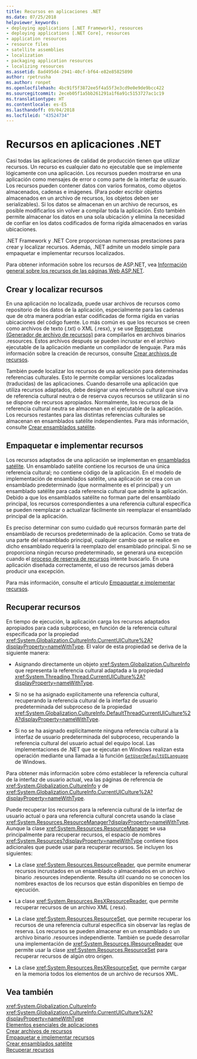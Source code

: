 ```yaml
---
title: Recursos en aplicaciones .NET
ms.date: 07/25/2018
helpviewer_keywords:
- deploying applications [.NET Framework], resources
- deploying applications [.NET Core], resources
- application resources
- resource files
- satellite assemblies
- localization
- packaging application resources
- localizing resources
ms.assetid: 8ad495d4-2941-40cf-bf64-e82e85825890
author: rpetrusha
ms.author: ronpet
ms.openlocfilehash: 4bc91f5f3872ee5f4a55f3e3cd9e0e9de9bcc422
ms.sourcegitcommit: 2eceb05f1a5bb261291a1f6a91c5153727ac1c19
ms.translationtype: HT
ms.contentlocale: es-ES
ms.lasthandoff: 09/04/2018
ms.locfileid: "43524734"
---
```

# <a name="resources-in-net-apps"></a>Recursos en aplicaciones .NET
Casi todas las aplicaciones de calidad de producción tienen que utilizar recursos. Un recurso es cualquier dato no ejecutable que se implemente lógicamente con una aplicación. Los recursos pueden mostrarse en una aplicación como mensajes de error o como parte de la interfaz de usuario. Los recursos pueden contener datos con varios formatos, como objetos almacenados, cadenas e imágenes. (Para poder escribir objetos almacenados en un archivo de recursos, los objetos deben ser serializables). Si los datos se almacenan en un archivo de recursos, es posible modificarlos sin volver a compilar toda la aplicación. Esto también permite almacenar los datos en una sola ubicación y elimina la necesidad de confiar en los datos codificados de forma rígida almacenados en varias ubicaciones.  
  
 .NET Framework y .NET Core proporcionan numerosas prestaciones para crear y localizar recursos. Además, .NET admite un modelo simple para empaquetar e implementar recursos localizados.  
  
 Para obtener información sobre los recursos de ASP.NET, vea [Información general sobre los recursos de las páginas Web ASP.NET](https://msdn.microsoft.com/library/0936b3b2-9e6e-4abe-9c06-364efef9dbbd).  
  
 ## <a name="creating-and-localizing-resources"></a>Crear y localizar recursos  
 En una aplicación no localizada, puede usar archivos de recursos como repositorio de los datos de la aplicación, especialmente para las cadenas que de otra manera podrían estar codificadas de forma rígida en varias ubicaciones del código fuente. Lo más común es que los recursos se creen como archivos de texto (.txt) o XML (.resx), y se use [Resgen.exe (Generador de archivo de recursos)](../../../docs/framework/tools/resgen-exe-resource-file-generator.md) para compilarlos en archivos binarios .resources. Estos archivos después se pueden incrustar en el archivo ejecutable de la aplicación mediante un compilador de lenguaje. Para más información sobre la creación de recursos, consulte [Crear archivos de recursos](../../../docs/framework/resources/creating-resource-files-for-desktop-apps.md).  
  
 También puede localizar los recursos de una aplicación para determinadas referencias culturales. Esto le permite compilar versiones localizadas (traducidas) de las aplicaciones. Cuando desarrolle una aplicación que utiliza recursos adaptados, debe designar una referencia cultural que sirva de referencia cultural neutra o de reserva cuyos recursos se utilizarán si no se dispone de recursos apropiados. Normalmente, los recursos de la referencia cultural neutra se almacenan en el ejecutable de la aplicación. Los recursos restantes para las distintas referencias culturales se almacenan en ensamblados satélite independientes. Para más información, consulte [Crear ensamblados satélite](../../../docs/framework/resources/creating-satellite-assemblies-for-desktop-apps.md).  
  
## <a name="packaging-and-deploying-resources"></a>Empaquetar e implementar recursos  
 Los recursos adaptados de una aplicación se implementan en [ensamblados satélite](../../../docs/framework/resources/packaging-and-deploying-resources-in-desktop-apps.md). Un ensamblado satélite contiene los recursos de una única referencia cultural; no contiene código de la aplicación. En el modelo de implementación de ensamblados satélite, una aplicación se crea con un ensamblado predeterminado (que normalmente es el principal) y un ensamblado satélite para cada referencia cultural que admite la aplicación. Debido a que los ensamblados satélite no forman parte del ensamblado principal, los recursos correspondientes a una referencia cultural específica se pueden reemplazar o actualizar fácilmente sin reemplazar el ensamblado principal de la aplicación.  
  
 Es preciso determinar con sumo cuidado qué recursos formarán parte del ensamblado de recursos predeterminado de la aplicación. Como se trata de una parte del ensamblado principal, cualquier cambio que se realice en dicho ensamblado requerirá la reemplazo del ensamblado principal. Si no se proporciona ningún recurso predeterminado, se generará una excepción cuando el [proceso de reserva de recursos](../../../docs/framework/resources/packaging-and-deploying-resources-in-desktop-apps.md) intente buscarlo. En una aplicación diseñada correctamente, el uso de recursos jamás deberá producir una excepción.  
  
 Para más información, consulte el artículo [Empaquetar e implementar recursos](../../../docs/framework/resources/packaging-and-deploying-resources-in-desktop-apps.md).  
  
## <a name="retrieving-resources"></a>Recuperar recursos  
 En tiempo de ejecución, la aplicación carga los recursos adaptados apropiados para cada subproceso, en función de la referencia cultural especificada por la propiedad <xref:System.Globalization.CultureInfo.CurrentUICulture%2A?displayProperty=nameWithType>. El valor de esta propiedad se deriva de la siguiente manera:  
  
-   Asignando directamente un objeto <xref:System.Globalization.CultureInfo> que representa la referencia cultural adaptada a la propiedad <xref:System.Threading.Thread.CurrentUICulture%2A?displayProperty=nameWithType>.  
  
-   Si no se ha asignado explícitamente una referencia cultural, recuperando la referencia cultural de la interfaz de usuario predeterminada del subproceso de la propiedad <xref:System.Globalization.CultureInfo.DefaultThreadCurrentUICulture%2A?displayProperty=nameWithType>.  
  
-   Si no se ha asignado explícitamente ninguna referencia cultural a la interfaz de usuario predeterminada del subproceso, recuperando la referencia cultural del usuario actual del equipo local. Las implementaciones de .NET que se ejecutan en Windows realizan esta operación mediante una llamada a la función [`GetUserDefaultUILanguage`](/windows/desktop/api/winnls/nf-winnls-getuserdefaultuilanguage) de Windows.  
  
 Para obtener más información sobre cómo establecer la referencia cultural de la interfaz de usuario actual, vea las páginas de referencia de <xref:System.Globalization.CultureInfo> y de <xref:System.Globalization.CultureInfo.CurrentUICulture%2A?displayProperty=nameWithType>.  
  
 Puede recuperar los recursos para la referencia cultural de la interfaz de usuario actual o para una referencia cultural concreta usando la clase <xref:System.Resources.ResourceManager?displayProperty=nameWithType>. Aunque la clase <xref:System.Resources.ResourceManager> se usa principalmente para recuperar recursos, el espacio de nombres <xref:System.Resources?displayProperty=nameWithType> contiene tipos adicionales que puede usar para recuperar recursos. Se incluyen los siguientes:  
  
-   La clase <xref:System.Resources.ResourceReader>, que permite enumerar recursos incrustados en un ensamblado o almacenados en un archivo binario .resources independiente. Resulta útil cuando no se conocen los nombres exactos de los recursos que están disponibles en tiempo de ejecución.  
  
-   La clase <xref:System.Resources.ResXResourceReader>, que permite recuperar recursos de un archivo XML (.resx).  
  
-   La clase <xref:System.Resources.ResourceSet>, que permite recuperar los recursos de una referencia cultural específica sin observar las reglas de reserva. Los recursos se pueden almacenar en un ensamblado o un archivo binario .resources independiente. También se puede desarrollar una implementación de <xref:System.Resources.IResourceReader> que permite usar la clase <xref:System.Resources.ResourceSet> para recuperar recursos de algún otro origen.  
  
-   La clase <xref:System.Resources.ResXResourceSet>, que permite cargar en la memoria todos los elementos de un archivo de recursos XML.  
  
## <a name="see-also"></a>Vea también  
 <xref:System.Globalization.CultureInfo>  
 <xref:System.Globalization.CultureInfo.CurrentUICulture%2A?displayProperty=nameWithType>  
 [Elementos esenciales de aplicaciones](../../../docs/standard/application-essentials.md)  
 [Crear archivos de recursos](../../../docs/framework/resources/creating-resource-files-for-desktop-apps.md)  
 [Empaquetar e implementar recursos](../../../docs/framework/resources/packaging-and-deploying-resources-in-desktop-apps.md)  
 [Crear ensamblados satélite](../../../docs/framework/resources/creating-satellite-assemblies-for-desktop-apps.md)  
 [Recuperar recursos](../../../docs/framework/resources/retrieving-resources-in-desktop-apps.md)
